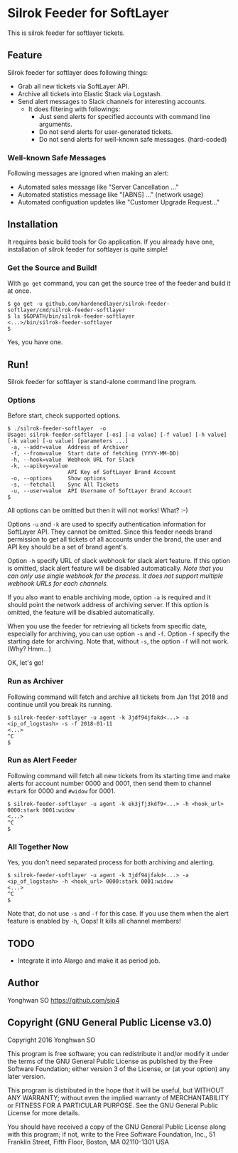 # Silrok Feeder for SoftLayer

This is silrok feeder for softlayer tickets.


## Feature

Silrok feeder for softlayer does following things:

* Grab all new tickets via SoftLayer API.
* Archive all tickets into Elastic Stack via Logstash.
* Send alert messages to Slack channels for interesting accounts.
  * It does filtering with followings:
    * Just send alerts for specified accounts with command line arguments.
    * Do not send alerts for user-generated tickets.
    * Do not send alerts for well-known safe messages. (hard-coded)

### Well-known Safe Messages

Following messages are ignored when making an alert:

* Automated sales message like "Server Cancellation ..."
* Automated statistics message like "[ABNS] ..." (network usage)
* Automated configuation updates like "Customer Upgrade Request..."


## Installation

It requires basic build tools for Go application. If you already have one,
installation of silrok feeder for softlayer is quite simple!

### Get the Source and Build!

With `go get` command, you can get the source tree of the feeder and build it
at once.

```console
$ go get -u github.com/hardenedlayer/silrok-feeder-softlayer/cmd/silrok-feeder-softlayer
$ ls $GOPATH/bin/silrok-feeder-softlayer
<...>/bin/silrok-feeder-softlayer
$
```

Yes, you have one.


## Run!

Silrok feeder for softlayer is stand-alone command line program.

### Options

Before start, check supported options.

```console
$ ./silrok-feeder-softlayer  -o
Usage: silrok-feeder-softlayer [-os] [-a value] [-f value] [-h value] [-k value] [-u value] [parameters ...]
 -a, --addr=value  Address of Archiver
 -f, --from=value  Start date of fetching (YYYY-MM-DD)
 -h, --hook=value  Webhook URL for Slack
 -k, --apikey=value
                   API Key of SoftLayer Brand Account
 -o, --options     Show options
 -s, --fetchall    Sync All Tickets
 -u, --user=value  API Username of SoftLayer Brand Account
$ 
```

All options can be omitted but then it will not works! What? :-)

Options `-u` and `-k` are used to specify authentication information for
SoftLayer API. They cannot be omitted. Since this feeder needs brand
permission to get all tickets of all accounts under the brand, the user
and API key should be a set of brand agent's.

Option `-h` specify URL of slack webhook for slack alert feature. If this
option is omitted, slack alert feature will be disabled automatically.
*Note that you can only use single webhook for the process. It does not
support multiple webhook URLs for each channels.*

If you also want to enable archiving mode, option `-a` is required and it
should point the network address of archiving server. If this option is
omitted, the feature will be disabled automatically.

When you use the feeder for retrieving all tickets from specific date,
especially for archiving, you can use option `-s` and `-f`. Option `-f`
specify the starting date for archiving. Note that, without `-s`, the
option `-f` will not work. (Why? Hmm...)


OK, let's go!

### Run as Archiver

Following command will fetch and archive all tickets from Jan 11st 2018 and
continue until you break its running.

```console
$ silrok-feeder-softlayer -u agent -k 3jdf94jfakd<...> -a <ip_of_logstash> -s -f 2018-01-11
<...>
^C
$ 
```


### Run as Alert Feeder

Following command will fetch all new tickets from its starting time and
make alerts for account number 0000 and 0001, then send them to channel
`#stark` for 0000 and `#widow` for 0001.

```console
$ silrok-feeder-softlayer -u agent -k ek3jfj3kdf9<...> -h <hook_url> 0000:stark 0001:widow
<...>
^C
$ 
```


### All Together Now

Yes, you don't need separated process for both archiving and alerting.

```console
$ silrok-feeder-softlayer -u agent -k 3jdf94jfakd<...> -a <ip_of_logstash> -h <hook_url> 0000:stark 0001:widow
<...>
^C
$ 
```

Note that, do not use `-s` and `-f` for this case. If you use them when the
alert feature is enabled by `-h`, Oops! It kills all channel members!


## TODO

* Integrate it into Alargo and make it as period job.


## Author

Yonghwan SO https://github.com/sio4

## Copyright (GNU General Public License v3.0)

Copyright 2016 Yonghwan SO

This program is free software; you can redistribute it and/or modify it under
the terms of the GNU General Public License as published by the Free Software
Foundation; either version 3 of the License, or (at your option) any later
version.

This program is distributed in the hope that it will be useful, but WITHOUT
ANY WARRANTY; without even the implied warranty of MERCHANTABILITY or FITNESS
FOR A PARTICULAR PURPOSE. See the GNU General Public License for more details.

You should have received a copy of the GNU General Public License along with
this program; if not, write to the Free Software Foundation, Inc., 51
Franklin Street, Fifth Floor, Boston, MA 02110-1301 USA

